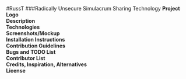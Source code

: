 #RussT
###Radically Unsecure Simulacrum Sharing Technology
**Project Logo**
<br>**Description**
<br>**Technologies**
<br>**Screenshots/Mockup**
<br>**Installation Instructions**
<br>**Contribution Guidelines**
<br>**Bugs and TODO List**
<br>**Contributor List**
<br>**Credits, Inspiration, Alternatives**
<br>**License**
